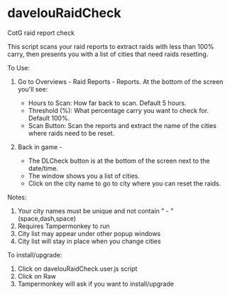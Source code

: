 # davelouRaidCheck
CotG raid report check

This script scans your raid reports to extract raids with less than 100% carry, then presents you with a list of cities that need raids resetting.

To Use:

1.  Go to Overviews - Raid Reports - Reports.  At the bottom of the screen you'll see:
    - Hours to Scan:  How far back to scan.  Default 5 hours.
    - Threshold (%):  What percentage carry you want to check for.  Default 100%.
    - Scan Button:    Scan the reports and extract the name of the cities where raids need to be reset.
  
2.  Back in game - 
    - The DLCheck button is at the bottom of the screen next to the date/time.
    - The window shows you a list of cities.  
    - Click on the city name to go to city where you can reset the raids.
    
Notes:
1.  Your city names must be unique and not contain " - " (space,dash,space)
2.  Requires Tampermonkey to run
3.  City list may appear under other popup windows
4.  City list will stay in place when you change cities

To install/upgrade:

1.  Click on davelouRaidCheck.user.js script
2.  Click on Raw
3.  Tampermonkey will ask if you want to install/upgrade

